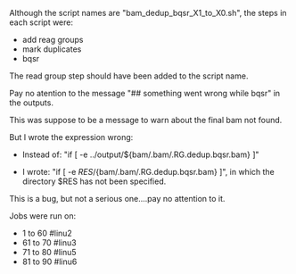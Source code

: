 Although the script names are "bam_dedup_bqsr_X1_to_X0.sh", the steps in each script were:
- add reag groups
- mark duplicates
- bqsr

The read group step should have been added to the script name.

Pay no atention to the message "## something went wrong while bqsr" in the outputs.

This was suppose to be a message to warn about the final bam not found.

But I wrote the expression wrong:

- Instead of: "if [ -e ../output/${bam/.bam/.RG.dedup.bqsr.bam} ]"

- I wrote: "if [ -e $RES/${bam/.bam/.RG.dedup.bqsr.bam} ]", in which the directory $RES has not been specified.

This is a bug, but not a serious one....pay no attention to it.

Jobs were run on:
- 1 to 60 #linu2
- 61 to 70 #linu3
- 71 to 80 #linu5
- 81 to 90 #linu6

